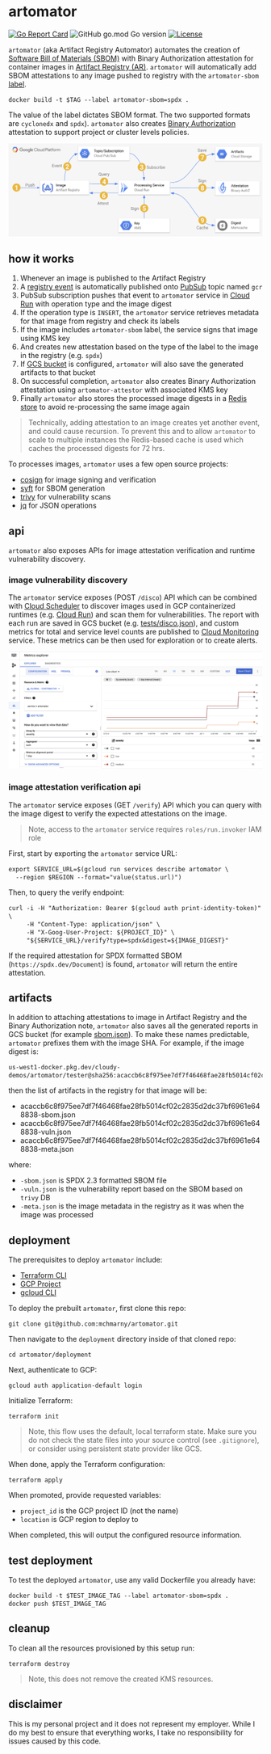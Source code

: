 # artomator

[![Go Report Card](https://goreportcard.com/badge/github.com/mchmarny/artomator)](https://goreportcard.com/report/github.com/mchmarny/artomator) ![GitHub go.mod Go version](https://img.shields.io/github/go-mod/go-version/mchmarny/artomator) [![License](https://img.shields.io/badge/License-Apache%202.0-blue.svg)](https://github.com/gojp/goreportcard/blob/master/LICENSE)


`artomator` (aka Artifact Registry Automator) automates the creation of [Software Bill of Materials (SBOM)](https://www.cisa.gov/sbom) with Binary Authorization attestation for container images in [Artifact Registry (AR)](https://cloud.google.com/artifact-registry). `artomator` will automatically add SBOM attestations to any image pushed to registry with the `artomator-sbom` [label](https://docs.docker.com/config/labels-custom-metadata/).

```shell
docker build -t $TAG --label artomator-sbom=spdx .
```

 The value of the label dictates SBOM format. The two supported formats are `cyclonedx` and `spdx`). `artomator` also creates [Binary Authorization](https://cloud.google.com/binary-authorization) attestation to support project or cluster levels policies.

![](images/flow.png)

## how it works

1. Whenever an image is published to the Artifact Registry 
2. A [registry event](https://cloud.google.com/artifact-registry/docs/configure-notifications) is automatically published onto [PubSub](https://cloud.google.com/pubsub/docs/overview) topic named `gcr`
3. PubSub subscription pushes that event to `artomator` service in [Cloud Run](https://cloud.google.com/run) with operation type and the image digest
4. If the operation type is `INSERT`, the `artomator` service retrieves metadata for that image from registry and check its labels
5. If the image includes `artomator-sbom` label, the service signs that image using KMS key
6. And creates new attestation based on the type of the label to the image in the registry (e.g. `spdx`)
7. If [GCS bucket](https://cloud.google.com/storage) is configured, `artomator` will also save the generated artifacts to that bucket
8. On successful completion, `artomator` also creates Binary Authorization attestation using `artomator-attestor` with associated KMS key
9. Finally `artomator` also stores the processed image digests in a [Redis store](https://cloud.google.com/memorystore) to avoid re-processing the same image again

> Technically, adding attestation to an image creates yet another event, and could cause recursion. To prevent this and to allow `artomator` to scale to multiple instances the Redis-based cache is used which caches the processed digests for 72 hrs.

To processes images, `artomator` uses a few open source projects:

* [cosign](https://github.com/sigstore/cosign) for image signing and verification
* [syft](https://github.com/anchore/syft) for SBOM generation 
* [trivy](https://github.com/aquasecurity/trivy) for vulnerability scans 
* [jq](https://stedolan.github.io/jq/) for JSON operations 


## api 

`artomator` also exposes APIs for image attestation verification and runtime vulnerability discovery. 

### image vulnerability discovery

The `artomator` service exposes (POST `/disco`) API which can be combined with [Cloud Scheduler](https://cloud.google.com/scheduler) to discover images used in GCP containerized runtimes (e.g. [Cloud Run](https://cloud.google.com/scheduler)) and scan them for vulnerabilities. The report with each run are saved in GCS bucket (e.g. [tests/disco.json](tests/disco.json)), and custom metrics for total and service level counts are published to [Cloud Monitoring](https://cloud.google.com/monitoring) service. These metrics can be then used for exploration or to create alerts.

![](images/metric.png)

### image attestation verification api

The `artomator` service exposes (GET `/verify`) API which you can query with the image digest to verify the expected attestations on the image.

> Note, access to the `artomator` service requires `roles/run.invoker` IAM role

First, start by exporting the `artomator` service URL:

```shell
export SERVICE_URL=$(gcloud run services describe artomator \
  --region $REGION --format="value(status.url)")
```

Then, to query the verify endpoint:

```shell
curl -i -H "Authorization: Bearer $(gcloud auth print-identity-token)" \
     -H "Content-Type: application/json" \
     -H "X-Goog-User-Project: ${PROJECT_ID}" \
     "${SERVICE_URL}/verify?type=spdx&digest=${IMAGE_DIGEST}"
```

If the required attestation for SPDX formatted SBOM (`https://spdx.dev/Document`) is found, `artomator` will return the entire attestation.

## artifacts 

In addition to attaching attestations to image in Artifact Registry and the Binary Authorization note, `artomator` also saves all the generated reports in GCS bucket (for example [sbom.json](tests/sbom.json)). To make these names predictable, `artomator` prefixes them with the image SHA. For example, if the image digest is:

```shell
us-west1-docker.pkg.dev/cloudy-demos/artomator/tester@sha256:acaccb6c8f975ee7df7f46468fae28fb5014cf02c2835d2dc37bf6961e648838
```

then the list of artifacts in the registry for that image will be: 

* acaccb6c8f975ee7df7f46468fae28fb5014cf02c2835d2dc37bf6961e648838-sbom.json
* acaccb6c8f975ee7df7f46468fae28fb5014cf02c2835d2dc37bf6961e648838-vuln.json
* acaccb6c8f975ee7df7f46468fae28fb5014cf02c2835d2dc37bf6961e648838-meta.json

where:

* `-sbom.json` is SPDX 2.3 formatted SBOM file
* `-vuln.json` is the vulnerability report based on the SBOM based on `trivy` DB
* `-meta.json` is the image metadata in the registry as it was when the image was processed

## deployment 

The prerequisites to deploy `artomator` include: 

* [Terraform CLI](https://www.terraform.io/downloads)
* [GCP Project](https://cloud.google.com/resource-manager/docs/creating-managing-projects)
* [gcloud CLI](https://cloud.google.com/sdk/gcloud)
  
To deploy the prebuilt `artomator`, first clone this repo:

```shell
git clone git@github.com:mchmarny/artomator.git
```

Then navigate to the `deployment` directory inside of that cloned repo:

```shell
cd artomator/deployment
```

Next, authenticate to GCP:

```shell
gcloud auth application-default login
```

Initialize Terraform: 

```shell
terraform init
```

> Note, this flow uses the default, local terraform state. Make sure you do not check the state files into your source control (see `.gitignore`), or consider using persistent state provider like GCS.


When done, apply the Terraform configuration:

```shell
terraform apply
```

When promoted, provide requested variables:

* `project_id` is the GCP project ID (not the name)
* `location` is GCP region to deploy to

When completed, this will output the configured resource information. 

## test deployment

To test the deployed `artomator`, use any valid Dockerfile you already have:

```shell
docker build -t $TEST_IMAGE_TAG --label artomator-sbom=spdx .
docker push $TEST_IMAGE_TAG
```

## cleanup

To clean all the resources provisioned by this setup run: 

```shell
terraform destroy
```

> Note, this does not remove the created KMS resources.

## disclaimer

This is my personal project and it does not represent my employer. While I do my best to ensure that everything works, I take no responsibility for issues caused by this code.
